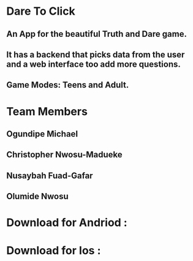 Dare To Click
=======

## An App for the beautiful Truth and Dare game. 

## It has a backend that picks data from the user and a web interface too add more questions.

## Game Modes: Teens and Adult.

Team Members
=======
## Ogundipe Michael
## Christopher Nwosu-Madueke
## Nusaybah Fuad-Gafar
## Olumide Nwosu



Download for Andriod :
=======

Download for Ios :
=======

